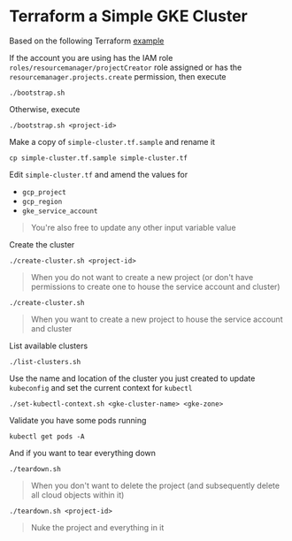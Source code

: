 # Terraform a Simple GKE Cluster

Based on the following Terraform [example](https://www.terraform.io/docs/providers/google/r/container_cluster.html)


If the account you are using has the IAM role `roles/resourcemanager/projectCreator` role assigned or has the `resourcemanager.projects.create` permission, then execute

```
./bootstrap.sh
```

Otherwise, execute

```
./bootstrap.sh <project-id>
```

Make a copy of `simple-cluster.tf.sample` and rename it

```
cp simple-cluster.tf.sample simple-cluster.tf
```

Edit `simple-cluster.tf` and amend the values for

* `gcp_project`
* `gcp_region`
* `gke_service_account`

> You're also free to update any other input variable value

Create the cluster

```
./create-cluster.sh <project-id>
```
> When you do not want to create a new project (or don't have permissions to create one to house the service account and cluster)

```
./create-cluster.sh
```
> When you want to create a new project to house the service account and cluster

List available clusters

```
./list-clusters.sh
```

Use the name and location of the cluster you just created to update `kubeconfig` and set the current context for `kubectl`

```
./set-kubectl-context.sh <gke-cluster-name> <gke-zone>
```

Validate you have some pods running

```
kubectl get pods -A
```

And if you want to tear everything down

```
./teardown.sh
```
> When you don't want to delete the project (and subsequently delete all cloud objects within it)

```
./teardown.sh <project-id>
```
> Nuke the project and everything in it